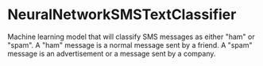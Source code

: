 # NeuralNetworkSMSTextClassifier
Machine learning model that will classify SMS messages as either "ham" or "spam". A "ham" message is a normal message sent by a friend. A "spam" message is an advertisement or a message sent by a company.
